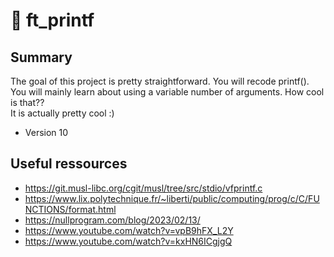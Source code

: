 # :page_facing_up: ft_printf

## Summary

The goal of this project is pretty straightforward. You will recode printf().  
You will mainly learn about using a variable number of arguments. How cool is that??  
It is actually pretty cool :)

- Version 10

## Useful ressources

- https://git.musl-libc.org/cgit/musl/tree/src/stdio/vfprintf.c
- https://www.lix.polytechnique.fr/~liberti/public/computing/prog/c/C/FUNCTIONS/format.html
- https://nullprogram.com/blog/2023/02/13/
- https://www.youtube.com/watch?v=vpB9hFX_L2Y
- https://www.youtube.com/watch?v=kxHN6ICgjgQ
